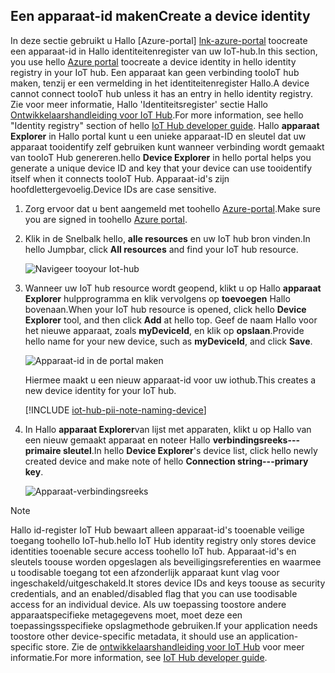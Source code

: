 ## <a name="create-a-device-identity"></a><span data-ttu-id="bfaa0-101">Een apparaat-id maken</span><span class="sxs-lookup"><span data-stu-id="bfaa0-101">Create a device identity</span></span>

<span data-ttu-id="bfaa0-102">In deze sectie gebruikt u Hallo [Azure-portal] [ lnk-azure-portal] toocreate een apparaat-id in Hallo identiteitenregister van uw IoT-hub.</span><span class="sxs-lookup"><span data-stu-id="bfaa0-102">In this section, you use hello [Azure portal][lnk-azure-portal] toocreate a device identity in hello identity registry in your IoT hub.</span></span> <span data-ttu-id="bfaa0-103">Een apparaat kan geen verbinding tooIoT hub maken, tenzij er een vermelding in het identiteitenregister Hallo.</span><span class="sxs-lookup"><span data-stu-id="bfaa0-103">A device cannot connect tooIoT hub unless it has an entry in hello identity registry.</span></span> <span data-ttu-id="bfaa0-104">Zie voor meer informatie, Hallo 'Identiteitsregister' sectie Hallo [Ontwikkelaarshandleiding voor IoT Hub][lnk-devguide-identity].</span><span class="sxs-lookup"><span data-stu-id="bfaa0-104">For more information, see hello "Identity registry" section of hello [IoT Hub developer guide][lnk-devguide-identity].</span></span> <span data-ttu-id="bfaa0-105">Hallo **apparaat Explorer** in Hallo portal kunt u een unieke apparaat-ID en sleutel dat uw apparaat tooidentify zelf gebruiken kunt wanneer verbinding wordt gemaakt van tooIoT Hub genereren.</span><span class="sxs-lookup"><span data-stu-id="bfaa0-105">hello **Device Explorer** in hello portal helps you generate a unique device ID and key that your device can use tooidentify itself when it connects tooIoT Hub.</span></span> <span data-ttu-id="bfaa0-106">Apparaat-id's zijn hoofdlettergevoelig.</span><span class="sxs-lookup"><span data-stu-id="bfaa0-106">Device IDs are case sensitive.</span></span>

1. <span data-ttu-id="bfaa0-107">Zorg ervoor dat u bent aangemeld met toohello [Azure-portal][lnk-azure-portal].</span><span class="sxs-lookup"><span data-stu-id="bfaa0-107">Make sure you are signed in toohello [Azure portal][lnk-azure-portal].</span></span>

1. <span data-ttu-id="bfaa0-108">Klik in de Snelbalk hello, **alle resources** en uw IoT hub bron vinden.</span><span class="sxs-lookup"><span data-stu-id="bfaa0-108">In hello Jumpbar, click **All resources** and find your IoT hub resource.</span></span>

    ![Navigeer tooyour Iot-hub][img-find-iothub]

1. <span data-ttu-id="bfaa0-110">Wanneer uw IoT hub resource wordt geopend, klikt u op Hallo **apparaat Explorer** hulpprogramma en klik vervolgens op **toevoegen** Hallo bovenaan.</span><span class="sxs-lookup"><span data-stu-id="bfaa0-110">When your IoT hub resource is opened, click hello **Device Explorer** tool, and then click **Add** at hello top.</span></span> <span data-ttu-id="bfaa0-111">Geef de naam Hallo voor het nieuwe apparaat, zoals **myDeviceId**, en klik op **opslaan**.</span><span class="sxs-lookup"><span data-stu-id="bfaa0-111">Provide hello name for your new device, such as **myDeviceId**, and click **Save**.</span></span>

    ![Apparaat-id in de portal maken][img-create-device]

   <span data-ttu-id="bfaa0-113">Hiermee maakt u een nieuw apparaat-id voor uw iothub.</span><span class="sxs-lookup"><span data-stu-id="bfaa0-113">This creates a new device identity for your IoT hub.</span></span>

   [!INCLUDE [iot-hub-pii-note-naming-device](iot-hub-pii-note-naming-device.md)]

1. <span data-ttu-id="bfaa0-114">In Hallo **apparaat Explorer**van lijst met apparaten, klikt u op Hallo van een nieuw gemaakt apparaat en noteer Hallo **verbindingsreeks---primaire sleutel**.</span><span class="sxs-lookup"><span data-stu-id="bfaa0-114">In hello **Device Explorer**'s device list, click hello newly created device and make note of hello **Connection string---primary key**.</span></span> 

    ![Apparaat-verbindingsreeks][img-connection-string]

> [!NOTE]
> <span data-ttu-id="bfaa0-116">Hallo id-register IoT Hub bewaart alleen apparaat-id's tooenable veilige toegang toohello IoT-hub.</span><span class="sxs-lookup"><span data-stu-id="bfaa0-116">hello IoT Hub identity registry only stores device identities tooenable secure access toohello IoT hub.</span></span> <span data-ttu-id="bfaa0-117">Apparaat-id's en sleutels toouse worden opgeslagen als beveiligingsreferenties en waarmee u toodisable toegang tot een afzonderlijk apparaat kunt vlag voor ingeschakeld/uitgeschakeld.</span><span class="sxs-lookup"><span data-stu-id="bfaa0-117">It stores device IDs and keys toouse as security credentials, and an enabled/disabled flag that you can use toodisable access for an individual device.</span></span> <span data-ttu-id="bfaa0-118">Als uw toepassing toostore andere apparaatspecifieke metagegevens moet, moet deze een toepassingsspecifieke opslagmethode gebruiken.</span><span class="sxs-lookup"><span data-stu-id="bfaa0-118">If your application needs toostore other device-specific metadata, it should use an application-specific store.</span></span> <span data-ttu-id="bfaa0-119">Zie de [ontwikkelaarshandleiding voor IoT Hub][lnk-devguide-identity] voor meer informatie.</span><span class="sxs-lookup"><span data-stu-id="bfaa0-119">For more information, see [IoT Hub developer guide][lnk-devguide-identity].</span></span>

<!-- Images. -->
[img-find-iothub]: ./media/iot-hub-get-started-create-device-identity-portal/find-iothub.png
[img-create-device]: ./media/iot-hub-get-started-create-device-identity-portal/create-identity-portal.png
[img-connection-string]: ./media/iot-hub-get-started-create-device-identity-portal/device-connection-string.png


<!-- Links -->
[lnk-azure-portal]: https://portal.azure.com
[lnk-devguide-identity]: ../articles/iot-hub/iot-hub-devguide-identity-registry.md

